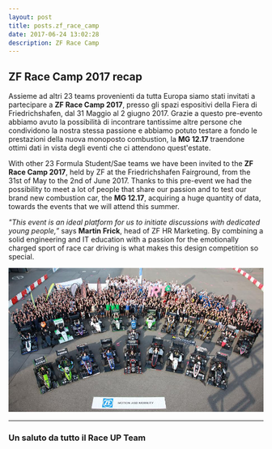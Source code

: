 ```yaml
---
layout: post
title: posts.zf_race_camp
date: 2017-06-24 13:02:28
description: ZF Race Camp 
---
```



## ZF Race Camp 2017 recap

Assieme ad altri 23 teams provenienti da tutta Europa siamo stati invitati a partecipare a **ZF Race Camp 2017**, presso gli spazi espositivi della Fiera di Friedrichshafen, dal 31 Maggio al 2 giugno 2017.
Grazie a questo pre-evento abbiamo avuto la possibilità di incontrare tantissime altre persone che condividono la nostra stessa passione e abbiamo potuto testare a fondo le prestazioni della nuova monoposto combustion, la **MG 12.17** traendone ottimi dati in vista degli eventi che ci attendono quest'estate.


With other 23 Formula Student/Sae teams we have been invited to the **ZF Race Camp 2017**, held by ZF at the Friedrichshafen Fairground, from the 31st of May to the 2nd of June 2017.
Thanks to this pre-event we had the possibility to meet a lot of people that share our passion and to test our brand new combustion car, the **MG 12.17**, acquiring a huge quantity of data, towards the events that we will attend this summer.

*"This event is an ideal platform for us to initiate discussions with dedicated young people,”* says **Martin Frick**, head of ZF HR Marketing. By combining a solid engineering and IT education with a passion for the emotionally charged sport of race car driving is what makes this design competition so special.


<a class="image featured"><img src="/images/posts/2017/06/24/image.jpg" /></a>


----------


### Un saluto da tutto il **Race UP Team**
